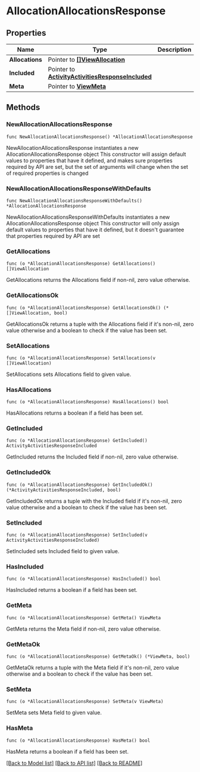 # AllocationAllocationsResponse

## Properties

Name | Type | Description | Notes
------------ | ------------- | ------------- | -------------
**Allocations** | Pointer to [**[]ViewAllocation**](ViewAllocation.md) |  | [optional] 
**Included** | Pointer to [**ActivityActivitiesResponseIncluded**](ActivityActivitiesResponseIncluded.md) |  | [optional] 
**Meta** | Pointer to [**ViewMeta**](ViewMeta.md) |  | [optional] 

## Methods

### NewAllocationAllocationsResponse

`func NewAllocationAllocationsResponse() *AllocationAllocationsResponse`

NewAllocationAllocationsResponse instantiates a new AllocationAllocationsResponse object
This constructor will assign default values to properties that have it defined,
and makes sure properties required by API are set, but the set of arguments
will change when the set of required properties is changed

### NewAllocationAllocationsResponseWithDefaults

`func NewAllocationAllocationsResponseWithDefaults() *AllocationAllocationsResponse`

NewAllocationAllocationsResponseWithDefaults instantiates a new AllocationAllocationsResponse object
This constructor will only assign default values to properties that have it defined,
but it doesn't guarantee that properties required by API are set

### GetAllocations

`func (o *AllocationAllocationsResponse) GetAllocations() []ViewAllocation`

GetAllocations returns the Allocations field if non-nil, zero value otherwise.

### GetAllocationsOk

`func (o *AllocationAllocationsResponse) GetAllocationsOk() (*[]ViewAllocation, bool)`

GetAllocationsOk returns a tuple with the Allocations field if it's non-nil, zero value otherwise
and a boolean to check if the value has been set.

### SetAllocations

`func (o *AllocationAllocationsResponse) SetAllocations(v []ViewAllocation)`

SetAllocations sets Allocations field to given value.

### HasAllocations

`func (o *AllocationAllocationsResponse) HasAllocations() bool`

HasAllocations returns a boolean if a field has been set.

### GetIncluded

`func (o *AllocationAllocationsResponse) GetIncluded() ActivityActivitiesResponseIncluded`

GetIncluded returns the Included field if non-nil, zero value otherwise.

### GetIncludedOk

`func (o *AllocationAllocationsResponse) GetIncludedOk() (*ActivityActivitiesResponseIncluded, bool)`

GetIncludedOk returns a tuple with the Included field if it's non-nil, zero value otherwise
and a boolean to check if the value has been set.

### SetIncluded

`func (o *AllocationAllocationsResponse) SetIncluded(v ActivityActivitiesResponseIncluded)`

SetIncluded sets Included field to given value.

### HasIncluded

`func (o *AllocationAllocationsResponse) HasIncluded() bool`

HasIncluded returns a boolean if a field has been set.

### GetMeta

`func (o *AllocationAllocationsResponse) GetMeta() ViewMeta`

GetMeta returns the Meta field if non-nil, zero value otherwise.

### GetMetaOk

`func (o *AllocationAllocationsResponse) GetMetaOk() (*ViewMeta, bool)`

GetMetaOk returns a tuple with the Meta field if it's non-nil, zero value otherwise
and a boolean to check if the value has been set.

### SetMeta

`func (o *AllocationAllocationsResponse) SetMeta(v ViewMeta)`

SetMeta sets Meta field to given value.

### HasMeta

`func (o *AllocationAllocationsResponse) HasMeta() bool`

HasMeta returns a boolean if a field has been set.


[[Back to Model list]](../README.md#documentation-for-models) [[Back to API list]](../README.md#documentation-for-api-endpoints) [[Back to README]](../README.md)


